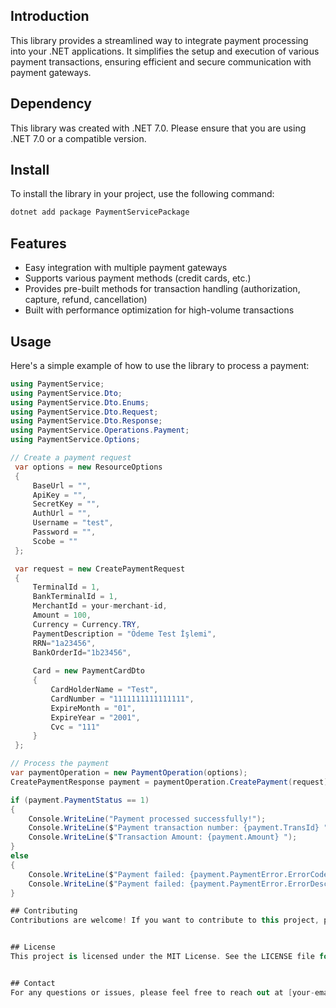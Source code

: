 ## Introduction
This library provides a streamlined way to integrate payment processing into your .NET applications. It simplifies the setup and execution of various payment transactions, ensuring efficient and secure communication with payment gateways.

## Dependency
This library was created with .NET 7.0. Please ensure that you are using .NET 7.0 or a compatible version.

## Install
To install the library in your project, use the following command:

```bash
dotnet add package PaymentServicePackage
``` 

## Features
- Easy integration with multiple payment gateways
- Supports various payment methods (credit cards, etc.)
- Provides pre-built methods for transaction handling (authorization, capture, refund, cancellation)
- Built with performance optimization for high-volume transactions

 ## Usage
Here's a simple example of how to use the library to process a payment:

```csharp
using PaymentService;
using PaymentService.Dto;
using PaymentService.Dto.Enums;
using PaymentService.Dto.Request;
using PaymentService.Dto.Response;
using PaymentService.Operations.Payment;
using PaymentService.Options;

// Create a payment request
 var options = new ResourceOptions
 {
     BaseUrl = "",
     ApiKey = "",
     SecretKey = "",
     AuthUrl = "",
     Username = "test",
     Password = "",
     Scobe = ""
 };

 var request = new CreatePaymentRequest
 {
     TerminalId = 1,
     BankTerminalId = 1,
     MerchantId = your-merchant-id,
     Amount = 100,
     Currency = Currency.TRY,
     PaymentDescription = "Ödeme Test İşlemi",
     RRN="1a23456",
     BankOrderId="1b23456",
     
     Card = new PaymentCardDto
     {
         CardHolderName = "Test",
         CardNumber = "1111111111111111",
         ExpireMonth = "01",
         ExpireYear = "2001",
         Cvc = "111"
     }
 };

// Process the payment
var paymentOperation = new PaymentOperation(options);
CreatePaymentResponse payment = paymentOperation.CreatePayment(request);

if (payment.PaymentStatus == 1)
{
    Console.WriteLine("Payment processed successfully!");
    Console.WriteLine($"Payment transaction number: {payment.TransId} ");
    Console.WriteLine($"Transaction Amount: {payment.Amount} ");
}
else
{
    Console.WriteLine($"Payment failed: {payment.PaymentError.ErrorCode}");
    Console.WriteLine($"Payment failed: {payment.PaymentError.ErrorDescription}");
}

## Contributing
Contributions are welcome! If you want to contribute to this project, please fork the repository, make your changes, and submit a pull request. For major changes, please open an issue first to discuss what you would like to change.


## License
This project is licensed under the MIT License. See the LICENSE file for more details.


## Contact
For any questions or issues, please feel free to reach out at [your-email@example.com].

